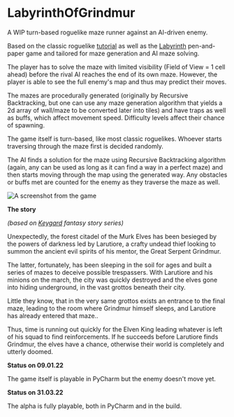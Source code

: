 # LabyrinthOfGrindmur
<p>A WIP turn-based roguelike maze runner against an AI-driven enemy.</p>
<p>Based on the classic roguelike <a href="http://rogueliketutorials.com/tutorials/tcod/v2/">tutorial</a> as well as the <a href="https://en.wikipedia.org/wiki/Labyrinth_(paper-and-pencil_game)">Labyrinth</a> pen-and-paper game and tailored for maze generation and AI maze solving.</p>

<p>The player has to solve the maze with limited visibility (Field of View = 1 cell ahead) before the rival AI reaches the end of its own maze. However, the player is able to see the full enemy's map and thus may predict their moves.</p>
<p>The mazes are procedurally generated (originally by Recursive Backtracking, but one can use any maze generation algorithm that yields a 2d array of wall/maze to be converted later into tiles) and have traps as well as buffs, which affect movement speed. Difficulty levels affect their chance of spawning.</p>
<p>The game itself is turn-based, like most classic roguelikes. Whoever starts traversing through the maze first is decided randomly.</p>
<p>The AI finds a solution for the maze using Recursive Backtracking algorithm (again, any can be used as long as it can find a way in a perfect maze) and then starts moving through the map using the generated way. Any obstacles or buffs met are counted for the enemy as they traverse the maze as well.</p>
<img src="https://user-images.githubusercontent.com/68565248/162339182-af51e72e-856f-4394-bf04-848fbf12d265.png" title="A screenshot from the game" alt="A screenshot from the game">


<p><b>The story</b></p>
<p><i>(based on <a href="https://keygard.bandcamp.com/">Keygard</a> fantasy story series)</i></p>

<p>Unexpectedly, the forest citadel of the Murk Elves has been besieged by the powers of darkness led by Larutiore, a crafty undead thief looking to summon the ancient evil spirits of his mentor, the Great Serpent Grindmur.</p>
<p>The latter, fortunately, has been sleeping in the soil for ages and built a series of mazes to deceive possible trespassers. With Larutiore and his minions on the march, the city was quickly destroyed and the elves gone into hiding underground, in the vast grottos beneath their city.</p>
<p>Little they know, that in the very same grottos exists an entrance to the final maze, leading to the room where Grindmur himself sleeps, and Larutiore has already entered that maze..</p>
<p>Thus, time is running out quickly for the Elven King leading whatever is left of his squad to find reinforcements. If he succeeds before Larutiore finds Grindmur, the elves have a chance, otherwise their world is completely and utterly doomed.</p>

<p><b>Status on 09.01.22</b></p>
<p>The game itself is playable in PyCharm but the enemy doesn't move yet.</p>

<p><b>Status on 31.03.22</b></p>
<p>The alpha is fully playable, both in PyCharm and in the build.</p>
